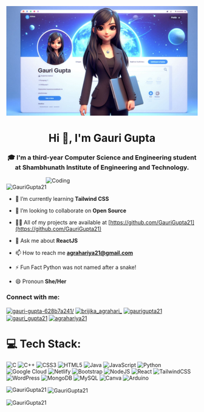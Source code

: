 ![MasterHead](gauri-gupta-illustration.png)
<h1 align="center">Hi 👋, I'm Gauri Gupta</h1>
<h3 align="center">🎓 I'm a third-year Computer Science and Engineering student at Shambhunath Institute of Engineering and Technology.</h3>
<img align="right" alt="Coding" width="400" src="https://user-images.githubusercontent.com/74038190/225813708-98b745f2-7d22-48cf-9150-083f1b00d6c9.gif">

<p align="left"> <img src="https://komarev.com/ghpvc/?username=GauriGupta21&label=Profile%20views&color=0e75b6&style=flat" alt="GauriGupta21" /> </p>


- 🌱 I’m currently learning **Tailwind CSS**

- 👯 I’m looking to collaborate on **Open Source**

- 👨‍💻 All of my projects are available at [https://github.com/GauriGupta21](https://github.com/GauriGupta21)

- 💬 Ask me about **ReactJS**

- 📫 How to reach me **agrahariya21@gmail.com**

- ⚡ Fun Fact Python was not named after a snake!

- 😄 Pronoun **She/Her**

<h3 align="left">Connect with me:</h3>
<p align="left">
<a href="https://www.linkedin.com/in/gauri-gupta-628b7a241/" target="blank"><img align="center" src="https://raw.githubusercontent.com/rahuldkjain/github-profile-readme-generator/master/src/images/icons/Social/linked-in-alt.svg" alt="gauri-gupta-628b7a241/" height="30" width="40" /></a>
<a href="https://www.instagram.com/brijika_agrahari_?igsh=czN6NTFkb3V6eGN0" target="blank"><img align="center" src="https://raw.githubusercontent.com/rahuldkjain/github-profile-readme-generator/master/src/images/icons/Social/instagram.svg" alt="brijika_agrahari_" height="30" width="40" /></a>
<a href="https://www.codechef.com/users/gaurigupta21" target="blank"><img align="center" src="https://cdn.jsdelivr.net/npm/simple-icons@3.1.0/icons/codechef.svg" alt="gaurigupta21" height="30" width="40" /></a>
<!--<a href="https://www.hackerrank.com/gaurigupta21" target="blank"><img align="center" src="https://raw.githubusercontent.com/rahuldkjain/github-profile-readme-generator/master/src/images/icons/Social/hackerrank.svg" alt="gaurigupta21" height="30" width="40" /></a>-->
<a href="https://www.leetcode.com/gauri_gupta21" target="blank"><img align="center" src="https://raw.githubusercontent.com/rahuldkjain/github-profile-readme-generator/master/src/images/icons/Social/leet-code.svg" alt="gauri_gupta21" height="30" width="40" /></a>
<a href="https://auth.geeksforgeeks.org/user/agrahariya21" target="blank"><img align="center" src="https://raw.githubusercontent.com/rahuldkjain/github-profile-readme-generator/master/src/images/icons/Social/geeks-for-geeks.svg" alt="agrahariya21" height="30" width="40" /></a>
</p>

# 💻 Tech Stack:
![C](https://img.shields.io/badge/c-%2300599C.svg?style=for-the-badge&logo=c&logoColor=white) ![C++](https://img.shields.io/badge/c++-%2300599C.svg?style=for-the-badge&logo=c%2B%2B&logoColor=white) ![CSS3](https://img.shields.io/badge/css3-%231572B6.svg?style=for-the-badge&logo=css3&logoColor=white) ![HTML5](https://img.shields.io/badge/html5-%23E34F26.svg?style=for-the-badge&logo=html5&logoColor=white) ![Java](https://img.shields.io/badge/java-%23ED8B00.svg?style=for-the-badge&logo=openjdk&logoColor=white) ![JavaScript](https://img.shields.io/badge/javascript-%23323330.svg?style=for-the-badge&logo=javascript&logoColor=%23F7DF1E) ![Python](https://img.shields.io/badge/python-3670A0?style=for-the-badge&logo=python&logoColor=ffdd54) ![Google Cloud](https://img.shields.io/badge/GoogleCloud-%234285F4.svg?style=for-the-badge&logo=google-cloud&logoColor=white) ![Netlify](https://img.shields.io/badge/netlify-%23000000.svg?style=for-the-badge&logo=netlify&logoColor=#00C7B7) ![Bootstrap](https://img.shields.io/badge/bootstrap-%238511FA.svg?style=for-the-badge&logo=bootstrap&logoColor=white) ![NodeJS](https://img.shields.io/badge/node.js-6DA55F?style=for-the-badge&logo=node.js&logoColor=white) ![React](https://img.shields.io/badge/react-%2320232a.svg?style=for-the-badge&logo=react&logoColor=%2361DAFB) ![TailwindCSS](https://img.shields.io/badge/tailwindcss-%2338B2AC.svg?style=for-the-badge&logo=tailwind-css&logoColor=white) ![WordPress](https://img.shields.io/badge/WordPress-%23117AC9.svg?style=for-the-badge&logo=WordPress&logoColor=white) ![MongoDB](https://img.shields.io/badge/MongoDB-%234ea94b.svg?style=for-the-badge&logo=mongodb&logoColor=white) ![MySQL](https://img.shields.io/badge/mysql-%2300000f.svg?style=for-the-badge&logo=mysql&logoColor=white) ![Canva](https://img.shields.io/badge/Canva-%2300C4CC.svg?style=for-the-badge&logo=Canva&logoColor=white) ![Arduino](https://img.shields.io/badge/-Arduino-00979D?style=for-the-badge&logo=Arduino&logoColor=white)



<p><img align="left" src="https://github-readme-stats.vercel.app/api/top-langs?username=GauriGupta21&show_icons=true&locale=en&layout=compact" alt="GauriGupta21" /></p>

<p>&nbsp;<img align="center" src="https://github-readme-stats.vercel.app/api?username=GauriGupta21&show_icons=true&locale=en" alt="GauriGupta21" /></p>

<p><img align="center" src="https://github-readme-streak-stats.herokuapp.com/?user=GauriGupta21&" alt="GauriGupta21" /></p>
